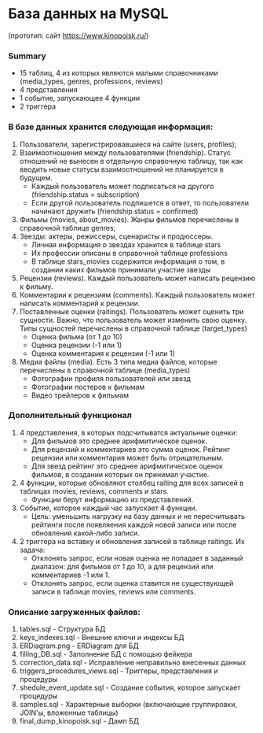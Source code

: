 # База данных на MySQL
(прототип: сайт https://www.kinopoisk.ru/)

### Summary
- 15 таблиц, 4 из которых являются малыми справочниками (media_types, genres, professions, reviews)
- 4 представления
- 1 событие, запускающее 4 функции
- 2 триггера

### В базе данных хранится следующая информация:
1. Пользователи, зарегистрировавшиеся на сайте (users, profiles);
2. Взаимоотношения между пользователями (friendship). Статус отношений не вынесен в отдельную справочную таблицу, так как вводить новые статусы взаимоотношений не планируется в будущем.
    - Каждый пользователь может подписаться на другого (friendship.status = subscription)
    - Если другой пользователь подпишется в ответ, то пользователи начинают дружить (friendship.status = confirmed)
3. Фильмы (movies, about_movies). Жанры фильмов перечислены в справочной таблице genres;
4. Звезды: актеры, режиссеры, сценаристы и продюссеры.
    - Личная информация о звездах хранится в таблице stars
    - Их профессии описаны в справочной таблице professions
    - В таблице stars_movies содержится информация о том, в создании каких фильмов принимали участие звезды
5. Рецензии (reviews). Каждый пользователь может написать рецензию к фильму.
6. Комментарии к рецензиям (comments). Каждый пользователь может написать комментарий к рецензии.
7. Поставленные оценки (raitings). Пользователь может оценить три сущности. Важно, что пользователь может изменить свою оценку. Типы сущностей перечислены в справочной таблице (target_types)
    - Оценка фильма (от 1 до 10)
    - Оценка рецензии (-1 или 1)
    - Оценка комментария к рецензии (-1 или 1)
8. Медиа файлы (media). Есть 3 типа медиа файлов, которые перечислены в справочной таблице (media_types)
    - Фотографии профиля пользователей или звезд
    - Фотографии постеров к фильмам
    - Видео трейлеров к фильмам

### Дополнительный функционал
1. 4 представления, в которых подсчитыватся актуальные оценки:
    - Для фильмов это среднее арифмитическое оценок.
    - Для рецензий и комментариев это сумма оценок. Рейтинг рецензии или комментария может быть отрицательным.
    - Для звезд рейтинг это среднее арифмитическое оценок фильмов, в создании которых он принимал участие.
2. 4 функции, которые обновляют столбец raiting для всех записей в таблицах movies, reviews, comments и stars.
    - Функции берут информацию из представлений.
3. Событие, которое каждый час запускает 4 функции.
    - Цель: уменьшить нагрузку на базу данных и не пересчитывать рейтинги после появляения каждой новой записи или после обновления какой-либо записи.
4. 2 триггера на вставку и обновления записей в таблице raitings. Их задача:
    - Отклонять запрос, если новая оценка не попадает в заданный диапазон: для фильмов от 1 до 10, а для рецензий или комментариев -1 или 1.
    - Отклонять запрос, если оценка ставится не существующей записи в таблице movies, reviews или comments.

### Описание загруженных файлов:
1. tables.sql - Структура БД
2. keys_indexes.sql - Внешние ключи и индексы БД
3. ERDiagram.png - ERDiagram для БД
4. filling_DB.sql - Заполнение БД с помощью фейкера
5. correction_data.sql - Исправление неправильно внесенных данных
6. triggers_procedures_views.sql - Триггеры, представления и процедуры
7. shedule_event_update.sql - Создание события, которое запускает процедуры
8. samples.sql - Характерные выборки (включающие группировки, JOIN'ы, вложенные таблицы)
9. final_dump_kinopoisk.sql - Дамп БД
